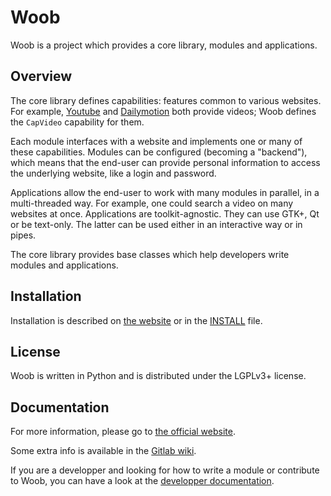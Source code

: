 Woob
====


Woob is a project which provides a core library, modules and applications.

## Overview

The core library defines capabilities: features common to various websites.
For example, [Youtube](http://www.youtube.com/) and
[Dailymotion](http://www.dailymotion.com/) both provide videos; Woob defines
the `CapVideo` capability for them.

Each module interfaces with a website and implements one or many of these
capabilities. Modules can be configured (becoming a "backend"), which means
that the end-user can provide personal information to access the underlying
website, like a login and password.

Applications allow the end-user to work with many modules in parallel,
in a multi-threaded way. For example, one could search a video on
many websites at once. Applications are toolkit-agnostic. They can use GTK+,
Qt or be text-only. The latter can be used either in an interactive way
or in pipes.

The core library provides base classes which help developers write
modules and applications.


## Installation

Installation is described on [the website](http://woob.tech) or in the
[INSTALL](INSTALL) file.

## License

Woob is written in Python and is distributed under the LGPLv3+ license.

## Documentation

For more information, please go to [the official website](http://woob.tech/).

Some extra info is available in the [Gitlab
wiki](https://git.woob.tech/weboob/devel/wikis/home).

If you are a developper and looking for how to write a module or contribute to
Woob, you can have a look at the [developper documentation](http://dev.woob.tech/).
